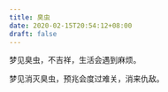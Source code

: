 ```yaml
---
title: 臭虫
date: 2020-02-15T20:54:12+08:00
draft: false
---
```


梦见臭虫，不吉祥，生活会遇到麻烦。


梦见消灭臭虫，预兆会度过难关，消来仇敌。
